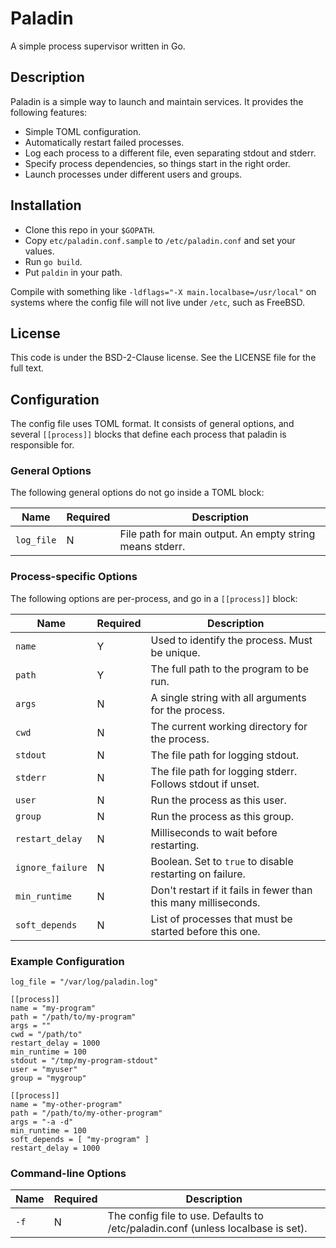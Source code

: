 # Paladin

A simple process supervisor written in Go.

## Description

Paladin is a simple way to launch and maintain services. It provides the
following features:
- Simple TOML configuration.
- Automatically restart failed processes.
- Log each process to a different file, even separating stdout and stderr.
- Specify process dependencies, so things start in the right order.
- Launch processes under different users and groups.

## Installation

- Clone this repo in your `$GOPATH`.
- Copy `etc/paladin.conf.sample` to `/etc/paladin.conf` and set your values.
- Run `go build`.
- Put `paldin` in your path.

Compile with something like `-ldflags="-X main.localbase=/usr/local"` on
systems where the config file will not live under `/etc`, such as FreeBSD.

## License

This code is under the BSD-2-Clause license.  See the LICENSE file for the full
text.

## Configuration

The config file uses TOML format. It consists of general options, and several
`[[process]]` blocks that define each process that paladin is responsible for.

### General Options

The following general options do not go inside a TOML block:

|Name      | Required | Description
|----------|---|-----------------------------------------------------
|`log_file`| N | File path for main output. An empty string means stderr.

### Process-specific Options

The following options are per-process, and go in a `[[process]]` block:

|Name            | Required | Description
|----------------|---|-------------------------------------------------------
|`name`          | Y | Used to identify the process.  Must be unique.
|`path`          | Y | The full path to the program to be run.
|`args`          | N | A single string with all arguments for the process.
|`cwd`           | N | The current working directory for the process.
|`stdout`        | N | The file path for logging stdout.
|`stderr`        | N | The file path for logging stderr. Follows stdout if unset.
|`user`          | N | Run the process as this user.
|`group`         | N | Run the process as this group.
|`restart_delay` | N | Milliseconds to wait before restarting.
|`ignore_failure`| N | Boolean. Set to `true` to disable restarting on failure.
|`min_runtime`   | N | Don't restart if it fails in fewer than this many milliseconds.
|`soft_depends`  | N | List of processes that must be started before this one.

### Example Configuration

```
log_file = "/var/log/paladin.log"

[[process]]
name = "my-program"
path = "/path/to/my-program"
args = ""
cwd = "/path/to"
restart_delay = 1000
min_runtime = 100
stdout = "/tmp/my-program-stdout"
user = "myuser"
group = "mygroup"

[[process]]
name = "my-other-program"
path = "/path/to/my-other-program"
args = "-a -d"
min_runtime = 100
soft_depends = [ "my-program" ]
restart_delay = 1000
```

### Command-line Options

| Name | Required | Description
|------|----------|------------
|`-f`  | N | The config file to use. Defaults to /etc/paladin.conf (unless localbase is set).

